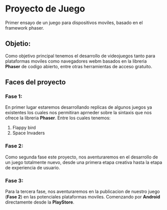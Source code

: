 # Proyecto de Juego

Primer ensayo de un juego para dispositivos moviles, basado en el framework phaser. 

## Objetio:

Como objetivo principal tenemos el desarrollo de videojuegos tanto para plataformas moviles como navegadores webm basados en la libreria **Phaser** de codigo abierto, entre otras herramientas de acceso gratuito.

## Faces del proyecto

### Fase 1: 

En primer lugar estaremos desarrollando replicas de algunos juegos ya existentes los cuales nos permitiran aprneder sobre la sintaxis que nos ofrece la libreria **Phaser**. Entre los cuales tenemos:

1. Flappy bird
2. Space Invaders

### Fase 2:

Como segunda fase este proyecto, nos aventuraremos en el desarrollo de un juego totalmente nuevo, desde una primera etapa creativa hasta la etapa de experiencia de usuario.

### Fase 3:

Para la tercera fase, nos aventuraremos en la publicacion de nuestro juego (**Fase 2**) en las potenciales plataformas moviles. Comenzando por **Android** directamente desde la **PlayStore**.
